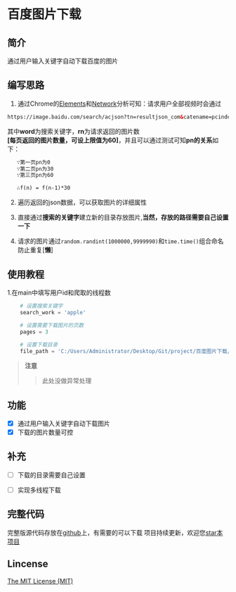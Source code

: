 # 百度图片下载

## 简介
通过用户输入关键字自动下载百度的图片


## 编写思路
1. 通过Chrome的[Elements](https://developers.google.com/web/tools/chrome-devtools/css/)和[Network](https://developers.google.com/web/tools/chrome-devtools/network/)分析可知：请求用户全部视频时会通过

```html
https://image.baidu.com/search/acjson?tn=resultjson_com&catename=pcindexnew&ipn=rj&ct=201326592&is=&fp=result&queryWord=&cl=2&lm=-1&ie=utf-8&oe=utf-8&adpicid=&st=-1&z=&ic=0&word=python&face=0&istype=2&qc=&nc=1&fr=&pn=0&rn=30
```

其中**word**为搜索关键字，**rn**为请求返回的图片数<br>
**[每页返回的图片数量，可设上限值为60]**，并且可以通过测试可知**pn的关系**如下：
```html
   ∵第一页pn为0
   ∵第二页pn为30
   ∵第三页pn为60

   ∴f(n) = f(n-1)*30
```



2. 遍历返回的json数据，可以获取图片的详细属性
   
3. 直接通过**搜索的关键字**建立新的目录存放图片,**当然，存放的路径需要自己设置一下**

4. 请求的图片通过```random.randint(1000000,9999990)```和```time.time()```组合命名防止重复[**懒**]


## 使用教程
1.在main中填写用户id和爬取的线程数

```python
    # 设置搜索关键字
    search_work = 'apple'

    # 设置需要下载图片的页数
    pages = 3
    
    # 设置下载目录
    file_path = 'C:/Users/Administrator/Desktop/Git/project/百度图片下载/' + search_work + '/'
```

>**注意**
>
>>此处没做异常处理



## 功能

* [x] 通过用户输入关键字自动下载图片
* [x] 下载的图片数量可控

## 补充
* [ ] 下载的目录需要自己设置
* [ ] 实现多线程下载



## 完整代码
完整版源代码存放在[github](https://github.com/Bqrookie/project)上，有需要的可以下载
项目持续更新，欢迎您[star本项目](https://github.com/Bqrookie/project)

## Lincense
 [The MIT License (MIT)](http://opensource.org/licenses/MIT)

